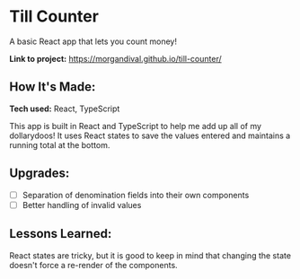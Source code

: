 # Till Counter

A basic React app that lets you count money!

**Link to project:** https://morgandival.github.io/till-counter/

## How It's Made:

**Tech used:** React, TypeScript

This app is built in React and TypeScript to help me add up all of my dollarydoos! It uses React states to save the values entered and maintains a running total at the bottom.

## Upgrades:

- [ ] Separation of denomination fields into their own components
- [ ] Better handling of invalid values

## Lessons Learned:

React states are tricky, but it is good to keep in mind that changing the state doesn't force a re-render of the components.
